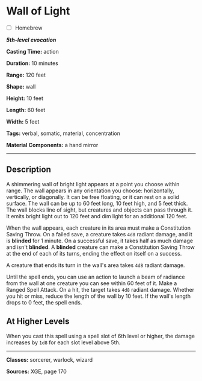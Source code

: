 # Wall of Light

- [ ] Homebrew

***5th-level evocation***

**Casting Time:** action

**Duration:** 10 minutes

**Range:** 120 feet

**Shape:** wall

**Height:** 10 feet

**Length:** 60 feet

**Width:** 5 feet

**Tags:** verbal, somatic, material, concentration

**Material Components:** a hand mirror

---

## Description
A shimmering wall of bright light appears at a point you choose within range.
The wall appears in any orientation you choose: horizontally, vertically, or diagonally.
It can be free floating, or it can rest on a solid surface.
The wall can be up to 60 feet long, 10 feet high, and 5 feet thick.
The wall blocks line of sight, but creatures and objects can pass through it.
It emits bright light out to 120 feet and dim light for an additional 120 feet.

When the wall appears, each creature in its area must make a Constitution Saving Throw.
On a failed save, a creature takes `4d8` radiant damage, and it is **blinded** for 1 minute.
On a successful save, it takes half as much damage and isn't **blinded**.
A **blinded** creature can make a Constitution Saving Throw at the end of each of its turns, ending the effect on itself on a success.

A creature that ends its turn in the wall's area takes `4d8` radiant damage.

Until the spell ends, you can use an action to launch a beam of radiance from the wall at one creature you can see within 60 feet of it.
Make a Ranged Spell Attack.
On a hit, the target takes `4d8` radiant damage.
Whether you hit or miss, reduce the length of the wall by 10 feet.
If the wall's length drops to 0 feet, the spell ends.

## At Higher Levels
When you cast this spell using a spell slot of 6th level or higher, the damage increases by `1d8` for each slot level above 5th.

---

**Classes:** sorcerer, warlock, wizard

**Sources:** XGE, page 170
